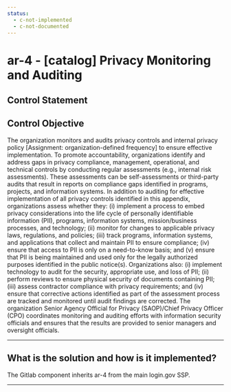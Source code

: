 ```yaml
---
status:
  - c-not-implemented
  - c-not-documented
---
```


# ar-4 - \[catalog\] Privacy Monitoring and Auditing

## Control Statement

## Control Objective

The organization monitors and audits privacy controls and internal privacy policy [Assignment: organization-defined frequency] to ensure effective implementation.    To promote accountability, organizations identify and address gaps in privacy compliance, management, operational, and technical controls by conducting regular assessments (e.g., internal risk assessments). These assessments can be self-assessments or third-party audits that result in reports on compliance gaps identified in programs, projects, and information systems. In addition to auditing for effective implementation of all privacy controls identified in this appendix, organizations assess whether they: (i) implement a process to embed privacy considerations into the life cycle of personally identifiable information (PII), programs, information systems, mission/business processes, and technology; (ii) monitor for changes to applicable privacy laws, regulations, and policies; (iii) track programs, information systems, and applications that collect and maintain PII to ensure compliance; (iv) ensure that access to PII is only on a need-to-know basis; and (v) ensure that PII is being maintained and used only for the legally authorized purposes identified in the public notice(s).    Organizations also: (i) implement technology to audit for the security, appropriate use, and loss of PII; (ii) perform reviews to ensure physical security of documents containing PII; (iii) assess contractor compliance with privacy requirements; and (iv) ensure that corrective actions identified as part of the assessment process are tracked and monitored until audit findings are corrected. The organization Senior Agency Official for Privacy (SAOP)/Chief Privacy Officer (CPO) coordinates monitoring and auditing efforts with information security officials and ensures that the results are provided to senior managers and oversight officials.

______________________________________________________________________

## What is the solution and how is it implemented?

The Gitlab component inherits ar-4 from the main login.gov SSP.

______________________________________________________________________
